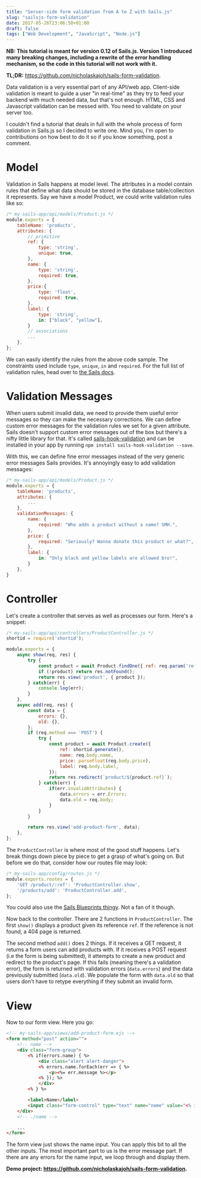 ```yaml
---
title: "Server-side form validation from A to Z with Sails.js"
slug: "sailsjs-form-validation"
date: 2017-05-26T23:06:50+01:00
draft: false
tags: ["Web Development", "JavaScript", "Node.js"]
---
```


__NB: This tutorial is meant for version 0.12 of Sails.js. Version 1 introduced many breaking changes, including a rewrite of the error handling mechanism, so the code in this tutorial will not work with it.__

__TL;DR:__ https://github.com/nicholaskajoh/sails-form-validation.

Data validation is a very essential part of any API/web app. Client-side validation is meant to guide a user "in real-time" as they try to feed your backend with much needed data, but that's not enough. HTML, CSS and Javascript validation can be messed with. You need to validate on your server too.

I couldn't find a tutorial that deals in full with the whole process of form validation in Sails.js so I decided to write one. Mind you, I'm open to contributions on how best to do it so if you know something, post a comment.

# Model
Validation in Sails happens at model level. The attributes in a model contain rules that define what data should be stored in the database table/collection it represents. Say we have a model Product, we could write validation rules like so:

```js
/* my-sails-app/api/models/Product.js */
module.exports = {
    tableName: 'products',
    attributes: {
        // primitive
        ref: {
            type: 'string',
            unique: true,
        },
        name: {
            type: 'string',
            required: true,
        },
        price:{
            type: 'float',
            required: true,
        },
        label: {
            type: 'string',
            in: ["black", "yellow"],
        }
        // associations
        ...
    },
};
```

We can easily identify the rules from the above code sample. The constraints used include `type`, `unique`, `in` and `required`. For the full list of validation rules, head over to [the Sails docs](https://0.12.sailsjs.com/documentation/concepts/models-and-orm/validations).

# Validation Messages
When users submit invalid data, we need to provide them useful error messages so they can make the necessary corrections. We can define custom error messages for the validation rules we set for a given attribute. Sails doesn't support custom error messages out of the box but there's a nifty little library for that. It's called [sails-hook-validation](https://github.com/lykmapipo/sails-hook-validation) and can be installed in your app by running `npm install sails-hook-validation --save`.

With this, we can define fine error messages instead of the very generic error messages Sails provides. It's annoyingly easy to add validation messages:

```js
/* my-sails-app/api/models/Product.js */
module.exports = {
    tableName: 'products',
    attributes: {
        ...
    },
    validationMessages: {
        name: {
            required: "Who adds a product without a name? SMH.",
        },
        price: {
            required: "Seriously? Wanna donate this product or what?",
        },
        label: {
            in: "Only black and yellow labels are allowed bro!",
        }
    },
}
```

# Controller
Let's create a controller that serves as well as processes our form. Here's a snippet:

```js
/* my-sails-app/api/controllers/ProductController.js */
shortid = require('shortid');

module.exports = {
    async show(req, res) {
        try {
            const product = await Product.findOne({ ref: req.param('ref') });
            if (!product) return res.notFound();
            return res.view('product', { product });
        } catch(err) {
            console.log(err);
        }
    },
    async add(req, res) {
        const data = {
            errors: {},
            old: {},
        };
        if (req.method === 'POST') {
            try {
                const product = await Product.create({
                    ref: shortid.generate(),
                    name: req.body.name,
                    price: parseFloat(req.body.price),
                    label: req.body.label,
                });
                return res.redirect(`product/${product.ref}`);
            } catch(err) {
                if(err.invalidAttributes) {
                    data.errors = err.Errors;
                    data.old = req.body;
                }
            }
        }

        return res.view('add-product-form', data);
    },
};
```

The `ProductController` is where most of the good stuff happens. Let's break things down piece by piece to get a grasp of what's going on. But before we do that, consider how our routes file may look:

```js
/* my-sails-app/config/routes.js */
module.exports.routes = {
    'GET /product/:ref': 'ProductController.show',
    '/products/add': 'ProductController.add',
};
```

You could also use the [Sails Blueprints thingy](http://sailsjs.com/documentation/concepts/blueprints). Not a fan of it though.

Now back to the controller. There are 2 functions in `ProductController`. The first `show()` displays a product given its reference `ref`. If the reference is not found, a 404 page is returned.

The second method `add()` does 2 things. If it receives a GET request, it returns a form users can add products with. If it receives a POST request (i.e the form is being submitted), it attempts to create a new product and redirect to the product's page. If this fails (meaning there's a validation error), the form is returned with validation errors (`data.errors`) and the data previously submitted (`data.old`). We populate the form with `data.old` so that users don't have to retype everything if they submit an invalid form.

# View
Now to our form view. Here you go:

```html
<!-- my-sails-app/views/add-product-form.ejs -->
<form method="post" action="">
    <!-- name -->
    <div class="form-group">
        <% if(errors.name) { %>
            <div class="alert alert-danger">
            <% errors.name.forEach(err => { %>
                <p><%= err.message %></p>
            <% }); %>
            </div>
        <% } %>

        <label>Name</label>
        <input class="form-control" type="text" name="name" value="<% if(old.name) { %><%= old.name %><% } %>">
    </div>
    <!-- ./name -->

    ...
</form>
```

The form view just shows the name input. You can apply this bit to all the other inputs. The most important part to us is the error message part. If there are any errors for the name input, we loop through and display them.

**Demo project: https://github.com/nicholaskajoh/sails-form-validation.**
